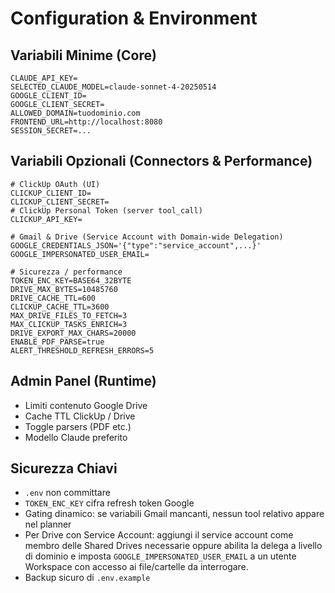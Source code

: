 # Configuration & Environment

## Variabili Minime (Core)
```
CLAUDE_API_KEY=
SELECTED_CLAUDE_MODEL=claude-sonnet-4-20250514
GOOGLE_CLIENT_ID=
GOOGLE_CLIENT_SECRET=
ALLOWED_DOMAIN=tuodominio.com
FRONTEND_URL=http://localhost:8080
SESSION_SECRET=...
```

## Variabili Opzionali (Connectors & Performance)
```
# ClickUp OAuth (UI)
CLICKUP_CLIENT_ID=
CLICKUP_CLIENT_SECRET=
# ClickUp Personal Token (server tool_call)
CLICKUP_API_KEY=

# Gmail & Drive (Service Account with Domain-wide Delegation)
GOOGLE_CREDENTIALS_JSON='{"type":"service_account",...}'
GOOGLE_IMPERSONATED_USER_EMAIL=

# Sicurezza / performance
TOKEN_ENC_KEY=BASE64_32BYTE
DRIVE_MAX_BYTES=10485760
DRIVE_CACHE_TTL=600
CLICKUP_CACHE_TTL=3600
MAX_DRIVE_FILES_TO_FETCH=3
MAX_CLICKUP_TASKS_ENRICH=3
DRIVE_EXPORT_MAX_CHARS=20000
ENABLE_PDF_PARSE=true
ALERT_THRESHOLD_REFRESH_ERRORS=5
```

## Admin Panel (Runtime)
- Limiti contenuto Google Drive
- Cache TTL ClickUp / Drive
- Toggle parsers (PDF etc.)
- Modello Claude preferito

## Sicurezza Chiavi
- `.env` non committare
- `TOKEN_ENC_KEY` cifra refresh token Google
- Gating dinamico: se variabili Gmail mancanti, nessun tool relativo appare nel planner
- Per Drive con Service Account: aggiungi il service account come membro delle Shared Drives necessarie oppure abilita la delega a livello di dominio e imposta `GOOGLE_IMPERSONATED_USER_EMAIL` a un utente Workspace con accesso ai file/cartelle da interrogare.
- Backup sicuro di `.env.example`


